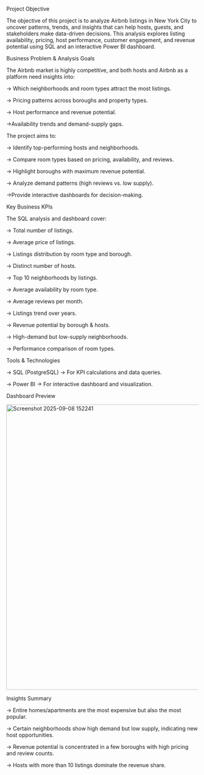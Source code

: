 Project Objective

The objective of this project is to analyze Airbnb listings in New York City to uncover patterns, trends, and insights that can help hosts, guests, and stakeholders make data-driven decisions.
This analysis explores listing availability, pricing, host performance, customer engagement, and revenue potential using SQL and an interactive Power BI dashboard.

Business Problem & Analysis Goals

The Airbnb market is highly competitive, and both hosts and Airbnb as a platform need insights into:

  -> Which neighborhoods and room types attract the most listings.
  
  -> Pricing patterns across boroughs and property types.
  
  -> Host performance and revenue potential.
  
  ->Availability trends and demand-supply gaps.

The project aims to:

  -> Identify top-performing hosts and neighborhoods.
  
  -> Compare room types based on pricing, availability, and reviews.
  
  -> Highlight boroughs with maximum revenue potential.
  
  -> Analyze demand patterns (high reviews vs. low supply).
  
  ->Provide interactive dashboards for decision-making.


Key Business KPIs

The SQL analysis and dashboard cover:

  -> Total number of listings.
  
  -> Average price of listings.
  
  -> Listings distribution by room type and borough.
  
  -> Distinct number of hosts.
  
  -> Top 10 neighborhoods by listings.
  
  -> Average availability by room type.
  
  -> Average reviews per month.
  
  -> Listings trend over years.
  
  -> Revenue potential by borough & hosts.
  
  -> High-demand but low-supply neighborhoods.
  
  -> Performance comparison of room types.

Tools & Technologies

  -> SQL (PostgreSQL) → For KPI calculations and data queries.
  
  -> Power BI → For interactive dashboard and visualization.


Dashboard Preview

<img width="1408" height="748" alt="Screenshot 2025-09-08 152241" src="https://github.com/user-attachments/assets/b33c112e-92b8-401e-a9fb-bc0d7535ef21" />


 Insights Summary

-> Entire homes/apartments are the most expensive but also the most popular.

-> Certain neighborhoods show high demand but low supply, indicating new host opportunities.

-> Revenue potential is concentrated in a few boroughs with high pricing and review counts.

-> Hosts with more than 10 listings dominate the revenue share.
